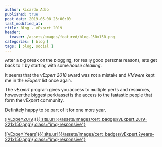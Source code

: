 ```yaml
---
author: Ricardo Adao
published: true
post_date: 2019-05-08 23:00:00
last_modified_at:
title: Blog - vExpert 2019
header:
  teaser: /assets/images/featured/blog-150x150.png
categories: [ blog ]
tags: [ blog, social ]
---
```

After a big break on the blogging, for really good personal reasons, lets get back to it by starting with some _house cleaning_.

It seems that the _vExpert 2018_ award was not a mistake and _VMware_ kept me in the _vExpert_ list once again.

The _vExpert_ program gives you access to multiple perks and resources, however the biggest perk/asset is the access to the fantastic people that form the _vExpert_ community.

Definitely happy to be part of it for one more year.

[![vExpert2019]({{ site.url }}/assets/images/cert_badges/vExpert.2019-221x150.png){:class="img-responsive"}](https://vexpert.vmware.com/directory/2766)

[![vExpert Years]({{ site.url }}/assets/images/cert_badges/vExpert.2years-221x150.png){:class="img-responsive"}](https://vexpert.vmware.com/directory/2766)
